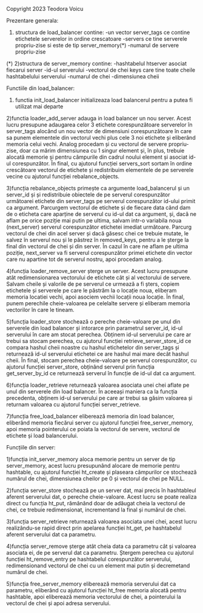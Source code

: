 Copyright 2023 Teodora Voicu

Prezentare generala:

1) structura de load_balancer contine:
-un vector server_tags ce contine etichetele serverelor in ordine crescatoare
-servers ce tine serverele propriu-zise si este de tip server_memory(*)
-numarul de servere propriu-zise

(*) 2)structura de server_memory contine:
-hashtabelul htserver asociat fiecarui server
-id-ul serverului
-vectorul de chei keys care tine toate cheile hashtabelului serverului
-numarul de chei
-dimensiunea cheii


Functiile din load_balancer:

1) functia init_load_balancer initializeaza load balancerul pentru a putea fi utilizat mai departe

2)functia loader_add_server  adauga in load balancer un nou server. Acest lucru presupune adaugarea celor 3 etichete corespunzătoare serverelor în server_tags alocând un nou vector de dimensiuni corespunzătoare în care sa punem elementele din vectorul vechi plus cele 3 noi etichete și eliberând memoria celui vechi. Analog procedam și cu vectorul de servere propriu-zise, doar ca mărim dimensiunea cu 1 singur element și, în plus, trebuie alocată memorie și pentru câmpurile din cadrul noului element și asociat id-ul corespunzător. În final, cu ajutorul funcției servers_sort sortam în ordine crescătoare vectorul de etichete și redistribuim elementele de pe serverele vecine cu ajutorul funcției rebalance_objects.

3)funcția rebalance_objects primește ca argumente load_balancerul și un server_id și și redistribuie obiectele de pe serverul corespunzător următoarei etichete din server_tags pe serverul corespunzător id-ului primit ca argument.
Parcurgem vectorul de etichete și de fiecare data când dam de o eticheta care aparține de serverul cu id-ul dat ca argument, și, dacă ne aflam pe orice poziție mai putin pe ultima, salvam intr-o variabila noua (next_server) serverul corespunzător etichetei imediat următoare. Parcurg vectorul de chei din acel server și dacă găsesc chei ce trebuie mutate, le salvez în serverul nou și le  păstrez în removed_keys, pentru a le șterge la final din vectorul de chei și din server. În cazul în care ne aflam pe ultima poziție, next_server va fi serverul corespunzător primei etichete din vector care nu apartine tot de serverul nostru, apoi procedam analog.

4)funcția loader_remove_server șterge un server. Acest lucru presupune atât redimensionarea vectorului de etichete cât și al vectorului de servere. Salvam cheile și valorile de pe serverul ce urmează a fi șters, copiem etichetele și serverele pe care le păstrăm la o locație noua, eliberam memoria locatiei vechi, apoi asociem vechii locații noua locație. În final, punem perechile cheie-valoarea pe celelalte servere și eliberam memoria vectorilor în care le tineam.

5)funcția loader_store stochează o pereche cheie-valoare pe unul din serverele din load balancer și intorarce prin parametrul server_id, id-ul serverului în care am stocat perechea. Obținem id-ul serverului pe care ar trebui sa stocam perechea, cu ajutorul funcției retrieve_server_store_id ce compara hashul cheii noastre cu hashul etichetelor din server_tags și returnează id-ul serverului etichetei ce are hashul mai mare decât hashul cheii. În final, stocam perechea cheie-valoare pe serverul corespunzător, cu ajutorul funcției server_store, obținând serverul prin funcția get_server_by_id ce returnează serverul în funcție de id-ul dat ca argument.

6)funcția loader_retrieve returnează valoarea asociata unei chei aflate pe unul din serverele din load balancer. În aceeași maniera ca la funcția precedenta, obținem id-ul serverului pe care ar trebui sa găsim valoarea și returnam valoarea cu ajutorul funcției server_retrieve.

7)funcția free_load_balancer eliberează memoria din load balancer, eliberând memoria fiecărui server cu ajutorul funcției free_server_memory, apoi memoria pointerului ce poiata la vectorul de servere, vectorul de etichete și load balancerului.



Funcțiile din server:

1)funcția init_server_memory aloca memorie pentru un server de tip server_memory, acest lucru presupunând alocare de memorie pentru hashtable, cu ajutorul funcției ht_create și plaseara câmpurilor ce stochează numărul de chei, dimensiunea cheilor pe 0 și vectorul de chei pe NULL.

2)funcția server_store stochează pe un server dat, mai precis în hashtableul aferent serverului dat, o pereche cheie-valoare. Acest lucru se poate realiza direct cu funcția ht_put, rămânând doar de adăugat cheia la vectorul de chei, ce trebuie redimensionat, incrementand la final și numărul de chei.

3)funcția server_retrieve returnează valoarea asociata unei chei, acest lucru realizându-se rapid direct prin apelarea funcției ht_get, pe hashtabelul aferent serverului dat ca parametru.

4)funcția server_remove șterge atât cheia data ca parametru cât și valoarea asociata ei, de pe serverul dat ca parametru. Ștergem perechea cu ajutorul funcției ht_remove_entry pe hashtabelul corespunzător serverului, redimensionand vectorul de chei cu un element mai putin și decremetand numărul de chei.

5)funcția free_server_memory eliberează memoria serverului dat ca parametru, eliberând cu ajutorul funcției ht_free memoria alocată pentru hashtable, apoi eliberează memoria vectorului de chei, a pointerului la vectorul de chei și apoi adresa serverului.